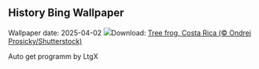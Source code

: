 ## History Bing Wallpaper
Wallpaper date: 2025-04-02
![](https://www.bing.com/th?id=OHR.TicanFrog_EN-CA1907772266_UHD.jpg&w=1000)Download: [Tree frog, Costa Rica (© Ondrej Prosicky/Shutterstock)](https://www.bing.com/th?id=OHR.TicanFrog_EN-CA1907772266_UHD.jpg)

Auto get programm by LtgX
